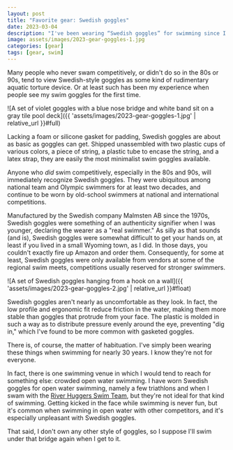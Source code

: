 ```yaml
---
layout: post
title: "Favorite gear: Swedish goggles"
date: 2023-03-04
description: "I've been wearing “Swedish goggles” for swimming since I was in middle school (many years ago). Most people who see them don't get it, which is fair. But they're a win for simplicity and minimalism."
image: assets/images/2023-gear-goggles-1.jpg
categories: [gear]
tags: [gear, swim]
---
```


Many people who never swam competitively, or didn't do so in the 80s or 90s, tend to view Swedish-style goggles as some kind of rudimentary aquatic torture device. Or at least such has been my experience when people see my swim goggles for the first time.

![A set of violet goggles with a blue nose bridge and white band sit on a gray tile pool deck]({{ 'assets/images/2023-gear-goggles-1.jpg' | relative_url }}#full)

Lacking a foam or silicone gasket for padding, Swedish goggles are about as basic as goggles can get. Shipped unassembled with two plastic cups of various colors, a piece of string, a plastic tube to encase the string, and a latex strap, they are easily the most minimalist swim goggles available.

Anyone who _did_ swim competitively, especially in the 80s and 90s, will immediately recognize Swedish goggles. They were ubiquitous among national team and Olympic swimmers for at least two decades, and continue to be worn by old-school swimmers at national and international competitions.

Manufactured by the Swedish company Malmsten AB since the 1970s, Swedish goggles were something of an authenticity signifier when I was younger, declaring the wearer as a "real swimmer." As silly as that sounds (and is), Swedish goggles were somewhat difficult to get your hands on, at least if you lived in a small Wyoming town, as I did. In those days, you couldn't exactly fire up Amazon and order them. Consequently, for some at least, Swedish goggles were only available from vendors at some of the regional swim meets, competitions usually reserved for stronger swimmers.

![A set of Swedish goggles hanging from a hook on a wall]({{ 'assets/images/2023-gear-goggles-2.jpg' | relative_url }}#float)

Swedish goggles aren't nearly as uncomfortable as they look. In fact, the low profile and ergonomic fit reduce friction in the water, making them more stable than goggles that protrude from your face. The plastic is molded in such a way as to distribute pressure evenly around the eye, preventing "dig in," which I've found to be more common with gasketed goggles.

There is, of course, the matter of habituation. I've simply been wearing these things when swimming for nearly 30 years. I know they're not for everyone. 

In fact, there is one swimming venue in which I would tend to reach for something else: crowded open water swimming. I have worn Swedish goggles for open water swimming, namely a few triathlons and when I swam with the [River Huggers Swim Team](https://humanaccessproject.com/swimming/river_hugger_swim_team), but they're not ideal for that kind of swimming. Getting kicked in the face while swimming is never fun, but it's common when swimming in open water with other competitors, and it's especially unpleasant with Swedish goggles. 

That said, I don't own any other style of goggles, so I suppose I'll swim under that bridge again when I get to it.